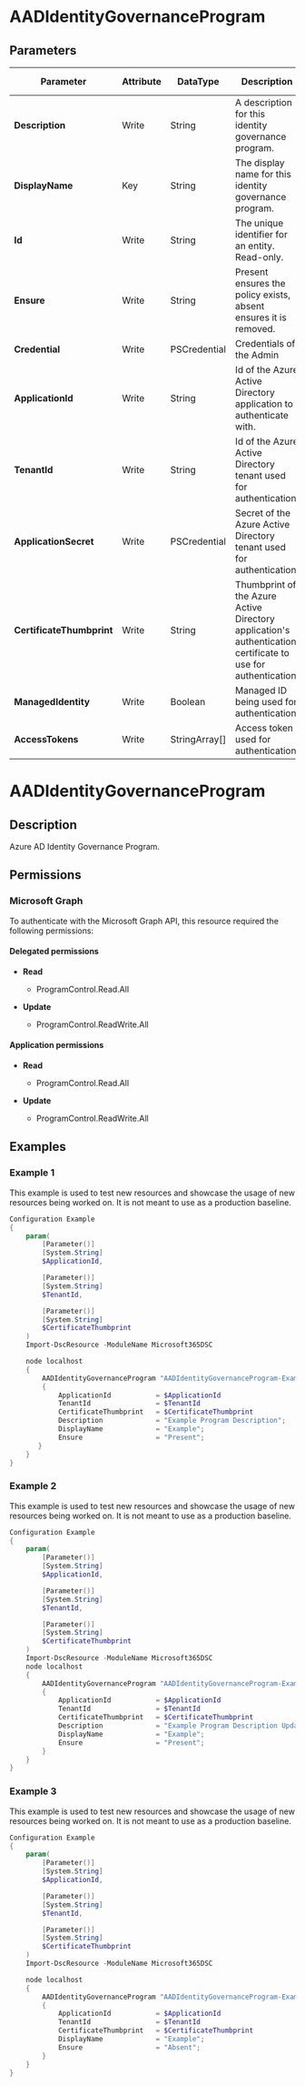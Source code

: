﻿# AADIdentityGovernanceProgram

## Parameters

| Parameter | Attribute | DataType | Description | Allowed Values |
| --- | --- | --- | --- | --- |
| **Description** | Write | String | A description for this identity governance program. | |
| **DisplayName** | Key | String | The display name for this identity governance program. | |
| **Id** | Write | String | The unique identifier for an entity. Read-only. | |
| **Ensure** | Write | String | Present ensures the policy exists, absent ensures it is removed. | `Present`, `Absent` |
| **Credential** | Write | PSCredential | Credentials of the Admin | |
| **ApplicationId** | Write | String | Id of the Azure Active Directory application to authenticate with. | |
| **TenantId** | Write | String | Id of the Azure Active Directory tenant used for authentication. | |
| **ApplicationSecret** | Write | PSCredential | Secret of the Azure Active Directory tenant used for authentication. | |
| **CertificateThumbprint** | Write | String | Thumbprint of the Azure Active Directory application's authentication certificate to use for authentication. | |
| **ManagedIdentity** | Write | Boolean | Managed ID being used for authentication. | |
| **AccessTokens** | Write | StringArray[] | Access token used for authentication. | |


# AADIdentityGovernanceProgram
## Description

Azure AD Identity Governance Program. 

## Permissions

### Microsoft Graph

To authenticate with the Microsoft Graph API, this resource required the following permissions:

#### Delegated permissions

- **Read**

    - ProgramControl.Read.All

- **Update**

    - ProgramControl.ReadWrite.All

#### Application permissions

- **Read**

    - ProgramControl.Read.All

- **Update**

    - ProgramControl.ReadWrite.All

## Examples

### Example 1

This example is used to test new resources and showcase the usage of new resources being worked on.
It is not meant to use as a production baseline.

```powershell
Configuration Example
{
    param(
        [Parameter()]
        [System.String]
        $ApplicationId,

        [Parameter()]
        [System.String]
        $TenantId,

        [Parameter()]
        [System.String]
        $CertificateThumbprint
    )
    Import-DscResource -ModuleName Microsoft365DSC

    node localhost
    {
        AADIdentityGovernanceProgram "AADIdentityGovernanceProgram-Example"
        {
            ApplicationId           = $ApplicationId
            TenantId                = $TenantId
            CertificateThumbprint   = $CertificateThumbprint
            Description             = "Example Program Description";
            DisplayName             = "Example";
            Ensure                  = "Present";
       }
    }
}
```

### Example 2

This example is used to test new resources and showcase the usage of new resources being worked on.
It is not meant to use as a production baseline.

```powershell
Configuration Example
{
    param(
        [Parameter()]
        [System.String]
        $ApplicationId,

        [Parameter()]
        [System.String]
        $TenantId,

        [Parameter()]
        [System.String]
        $CertificateThumbprint
    )
    Import-DscResource -ModuleName Microsoft365DSC
    node localhost
    {
        AADIdentityGovernanceProgram "AADIdentityGovernanceProgram-Example"
        {
            ApplicationId           = $ApplicationId
            TenantId                = $TenantId
            CertificateThumbprint   = $CertificateThumbprint
            Description             = "Example Program Description Updated";
            DisplayName             = "Example";
            Ensure                  = "Present";
        }
    }
}
```

### Example 3

This example is used to test new resources and showcase the usage of new resources being worked on.
It is not meant to use as a production baseline.

```powershell
Configuration Example
{
    param(
        [Parameter()]
        [System.String]
        $ApplicationId,

        [Parameter()]
        [System.String]
        $TenantId,

        [Parameter()]
        [System.String]
        $CertificateThumbprint
    )
    Import-DscResource -ModuleName Microsoft365DSC

    node localhost
    {
        AADIdentityGovernanceProgram "AADIdentityGovernanceProgram-Example"
        {
            ApplicationId           = $ApplicationId
            TenantId                = $TenantId
            CertificateThumbprint   = $CertificateThumbprint
            DisplayName             = "Example";
            Ensure                  = "Absent";
        }
    }
}
```

